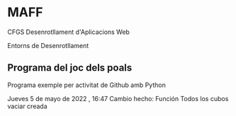 # MAFF

CFGS Desenrotllament d'Aplicacions Web

Entorns de Desenrotllament

## Programa del joc dels poals

Programa exemple per activitat de Github amb Python

Jueves 5 de mayo de 2022 , 16:47
Cambio hecho: Función Todos los cubos vaciar creada